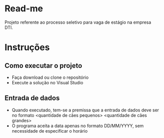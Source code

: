 # Read-me
 
 Projeto referente ao processo seletivo para vaga de estágio na empresa DTI.
 
# Instruções
## Como executar o projeto

* Faça download ou clone o repositório
* Execute a solução no Visual Studio

## Entrada de dados

* Quando executado, tem-se a premissa que a entrada de dados deve ser no formato <data> <quantidade de cães pequenos> <quantidade de cães grandes>
* O programa aceita a data apenas no formato DD/MM/YYYY, sem necessidade de especificar o horário
